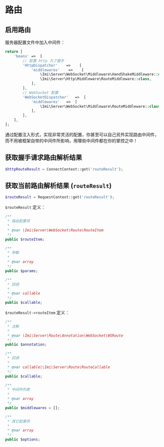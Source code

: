 # 路由

## 启用路由

服务器配置文件中加入中间件：

```php
return [
	'beans'	=>	[
		// 配置 http 为了握手
        'HttpDispatcher'    =>    [
            'middlewares'    =>    [
                \Imi\Server\WebSocket\Middleware\HandShakeMiddleware::class,
                \Imi\Server\Http\Middleware\RouteMiddleware::class,
            ],
		],
		// WebSocket 配置
		'WebSocketDispatcher'	=>	[
			'middlewares'	=>	[
				\Imi\Server\WebSocket\Middleware\RouteMiddleware::class,
			],
		],
	],
];
```

通过配置注入形式，实现非常灵活的配置，你甚至可以自己另外实现路由中间件，而不用被框架自带的中间件所影响，用哪些中间件都在你的掌控之中！

## 获取握手请求路由解析结果

```php
$httpRouteResult = ConnectContext::get('routeResult');
```

## 获取当前路由解析结果 (`routeResult`)

```php
$routeResult = RequestContext::get('routeResult');
```

`$routeResult` 定义：

```php
/**
 * 路由配置项
 *
 * @var \Imi\Server\WebSocket\Route\RouteItem
 */
public $routeItem;

/**
 * 参数
 *
 * @var array
 */
public $params;

/**
 * 回调
 *
 * @var callable
 */
public $callable;
```

`$routeResult->routeItem` 定义：

```php
/**
 * 注解
 *
 * @var \Imi\Server\Route\Annotation\WebSocket\WSRoute
 */
public $annotation;

/**
 * 回调
 *
 * @var callable|\Imi\Server\Route\RouteCallable
 */
public $callable;

/**
 * 中间件列表
 *
 * @var array
 */
public $middlewares = [];

/**
 * 其它配置项
 *
 * @var array
 */
public $options;
```
